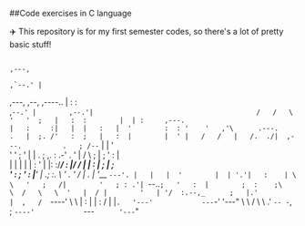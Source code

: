 ##Code exercises in C language

✈️ This repository is for my first semester codes, so there's a lot of pretty basic stuff!


                                                                           ,---,  
                                                                        ,`--.' |  
   ,---,          ,--,                                         ,----..  |   :  :  
,`--.' |        ,--.'|                                        /   /   \ '   '  ;  
|   :  :        |  | :     ,---.                             |   :     :|   |  |  
:   |  '        :  : '    '   ,'\      .---.                 .   |  ;. /'   :  ;  
|   :  |        |  ' |   /   /   |   /.  ./|  ,---.          .   ; /--` |   |  '  
'   '  ;        '  | |  .   ; ,. : .-' . ' | /     \         ;   | ;    '   :  |  
|   |  |        |  | :  '   | |: :/___/ \: |/    /  |        |   : |    ;   |  ;  
'   :  ;        '  : |__'   | .; :.   \  ' .    ' / |        .   | '___ `---'. |  
|   |  '        |  | '.'|   :    | \   \   '   ;   /|        '   ; : .'| `--..`;  
'   :  |        ;  :    ;\   \  /   \   \  '   |  / |        '   | '/  :.--,_     
;   |.'         |  ,   /  `----'     \   \ |   :    |        |   :    / |    |`.  
'---'            ---`-'               '---" \   \  /          \   \ .'  `-- -`, ; 
                                             `----'            `---`      '---`"  
                                                                                  
